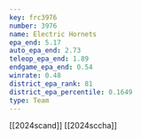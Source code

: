 ```yaml
---
key: frc3976
number: 3976
name: Electric Hornets
epa_end: 5.17
auto_epa_end: 2.73
teleop_epa_end: 1.89
endgame_epa_end: 0.54
winrate: 0.48
district_epa_rank: 81
district_epa_percentile: 0.1649
type: Team
---
```

[[2024scand]]
[[2024sccha]]

